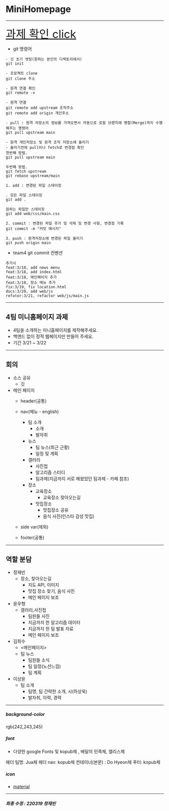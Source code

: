 # MiniHomepage

---

<a href="#bottom" style= " font-size:35px">과제 확인 click</a>

- git 명령어 
```
- 깃 초기 셋팅(원하는 본인의 디렉토리에서)
git init

- 프로젝트 clone
git clone 주소

- 원격 연결 확인
git remote -v

- 원격 연결
git remote add upstream 조직주소
git remote add origin 개인주소

- pull : 원격 저장소의 정보를 가져오면서 자동으로 로컬 브랜치에 병합(Merge)까지 수행해주는 명령어 
git pull upstream main

- 원격 개인저장소 및 원격 조직 저장소에 올리기
- 올리기전에 pull이나 fetch로 변경점 확인
첫번째 방법. 
git pull upstream main

두번째 방법. 
git fetch upstream
git rebase upstream/main

1. add : 변경된 파일 스테이징

. 모든 파일 스테이징
git add .

원하는 파일만 스테이징
git add web/css/main.css

2. commit : 변경된 파일 추가 및 삭제 및 변경 사항, 변경점 기록 
git commit -m "커밋 메시지"

3. push : 원격저장소에 변경된 파일 올리기
git push origin main
```
- team4 git commit 컨벤션
```
추가시
feat:3/18, add news menu 
feat:3/18, add index.html  
feat:3/18, 메인페이지 추가
feat:3/18, 장소 메뉴 추가
fix:3/19, fix location.html
docs:3/20, add web/js
refator:3/21, refactor web/js/main.js
```
---
## 4팀 미니홈페이지 과제

<a id="bottom"></a>
- 4팀을 소개하는 미니홈페이지를 제작해주세요.
- 백엔드 없이 정적 웹페이지만 만들어 주세요.
- 기간 3/21 ~ 3/22
---
## 회의

- 소스 공유
  - 깃
- 메인 페이지
  - header(공통)
  
  - nav(메뉴 - english)
    - 팀 소개
      - 소개
      - 발자취
    - 뉴스
      - 팀 뉴스(최근 근황)
      - 일정 및 계획
    - 갤러리
      - 사진첩 
      - 알고리즘 스터디
      - 팀과제(지금까지 서로 해왔었던 팀과제 - 카페 참조)
    - 장소
      - 교육장소
        - 교육장소 찾아오는길   
      - 맛집장소
        - 맛집장소 공유
        - 음식 사진(인스타 감성 맛집)
      
  - side var(제외)
  - footer(공통)
    
--- 
## 역할 분담
- 정재빈
  - 장소, 찾아오는길 
    - 지도 API, 이미지
    - 맛집 장소 찾기, 음식 사진 
    - 메인 페이지 보조
- 윤우형
  - 갤러리,사진첩
    - 팀원들 사진 
    - 지금까지 한 알고리즘 데이터  
    - 지금까지 한 팀 발표 자료
    - 메인 페이지 보조
- 김희수
  - <메인페이지>
  - 팀 뉴스
    - 팀원들 소식
    - 팀 일정(노션느낌)
    - 팀 계획
- 이상윤
  - 팀 소개
    - 팀명, 팀 간략한 소개, 시(하상욱)
    - 발자취, 이력, 경력
---
##### background-color
rgb(242,243,245)
##### font
- 다양한 google Fonts 및 kopub체 , 배달의 민족체, 엘리스체

헤더 팀명: Jua체 
헤더 nav: kopub체
컨테이너(본문) : Do Hyeon체
푸터: kopub체
##### icon
- [material](https://material.io/search.html?q=filled)

<hr>

##### 최종 수정 : 220319 정재빈 
